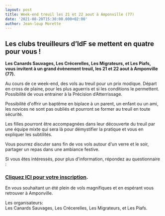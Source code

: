 ```yaml
---
layout: post
title: Week-end treuil les 21 et 22 aout à Amponville (77)
date: '2021-08-20T15:30:00.000+02:00'
author: Jean-loup Morette
---
```


## Les clubs treuilleurs d’IdF se mettent en quatre pour vous !

**Les Canards Sauvages, Les Crécerelles, Les Migrateurs, et Les Piafs, vous invitent à un grand évènement treuil, les 21 et 22 aout à Amponville (77).**

Au cours de ce week-end, des vols au treuil pour un prix modique. Départ en cross de plaine, pour les plus aguerris et si les conditions le permettent. Possibilité de vous entrainer à la Précision d’Atterrissage.

Possibilité d'offrir un baptême en biplace à un parent, un enfant ou un ami, les novices ne sont pas oubliés et pourront se former au treuil en toute sécurité.

Les filles pourront être accompagnées dans leur découverte du treuil par une équipe mixte qui sera là pour démystifier la pratique et vous en expliquer les subtilités.

Vous pourrez discuter sans fin de vos vols autour d'un verre et le soir, partager un repas dans une ambiance festive.

Si vous êtes intéressés, pour plus d'information, répondez au questionnaire :

### [Cliquez ICI pour votre inscription](https://framaforms.org/week-end-interclub-treuil-21-22-aout-amponville-1623158159).

En vous souhaitant un été plein de vols magnifiques et en espérant vous retrouver à Amponville.

Les organisateurs:  
Les Canards Sauvages, Les Crécerelles, Les Migrateurs, et Les Piafs.
